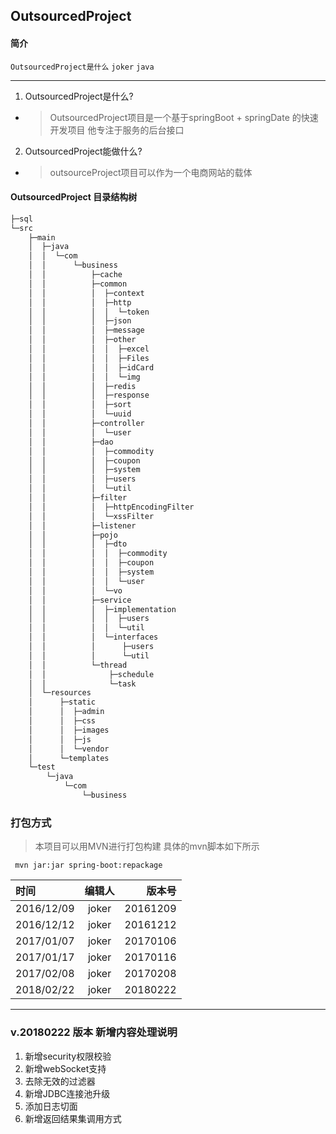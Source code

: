 ## OutsourcedProject

#### 简介

`OutsourcedProject是什么` `joker` `java`

----

1. OutsourcedProject是什么?
* > OutsourcedProject项目是一个基于springBoot + springDate 的快速开发项目 他专注于服务的后台接口
2. OutsourcedProject能做什么?
* > outsourceProject项目可以作为一个电商网站的载体

#### OutsourcedProject 目录结构树
``` xml
├─sql
└─src
    ├─main
    │  ├─java
    │  │  └─com
    │  │      └─business
    │  │          ├─cache
    │  │          ├─common
    │  │          │  ├─context
    │  │          │  ├─http
    │  │          │  │  └─token
    │  │          │  ├─json
    │  │          │  ├─message
    │  │          │  ├─other
    │  │          │  │  ├─excel
    │  │          │  │  ├─Files
    │  │          │  │  ├─idCard
    │  │          │  │  └─img
    │  │          │  ├─redis
    │  │          │  ├─response
    │  │          │  ├─sort
    │  │          │  └─uuid
    │  │          ├─controller
    │  │          │  └─user
    │  │          ├─dao
    │  │          │  ├─commodity
    │  │          │  ├─coupon
    │  │          │  ├─system
    │  │          │  ├─users
    │  │          │  └─util
    │  │          ├─filter
    │  │          │  ├─httpEncodingFilter
    │  │          │  └─xssFilter
    │  │          ├─listener
    │  │          ├─pojo
    │  │          │  ├─dto
    │  │          │  │  ├─commodity
    │  │          │  │  ├─coupon
    │  │          │  │  ├─system
    │  │          │  │  └─user
    │  │          │  └─vo
    │  │          ├─service
    │  │          │  ├─implementation
    │  │          │  │  ├─users
    │  │          │  │  └─util
    │  │          │  └─interfaces
    │  │          │      ├─users
    │  │          │      └─util
    │  │          └─thread
    │  │              ├─schedule
    │  │              └─task
    │  └─resources
    │      ├─static
    │      │  ├─admin
    │      │  ├─css
    │      │  ├─images
    │      │  ├─js
    │      │  └─vendor
    │      └─templates
    └─test
        └─java
            └─com
                └─business

````
### 打包方式
> 本项目可以用MVN进行打包构建 具体的mvn脚本如下所示
```
 mvn jar:jar spring-boot:repackage
```

| 时间         | 编辑人      | 版本号    |
|:----------- |:----------:| --------:|
| 2016/12/09  | joker      | 20161209 |
| 2016/12/12  | joker      | 20161212 |
| 2017/01/07  | joker      | 20170106 |
| 2017/01/17  | joker      | 20170116 |
| 2017/02/08  | joker      | 20170208 |
| 2018/02/22  | joker      | 20180222 |

----

### v.20180222 版本 新增内容处理说明
 
1. 新增security权限校验
2. 新增webSocket支持
3. 去除无效的过滤器
4. 新增JDBC连接池升级
5. 添加日志切面
6. 新增返回结果集调用方式